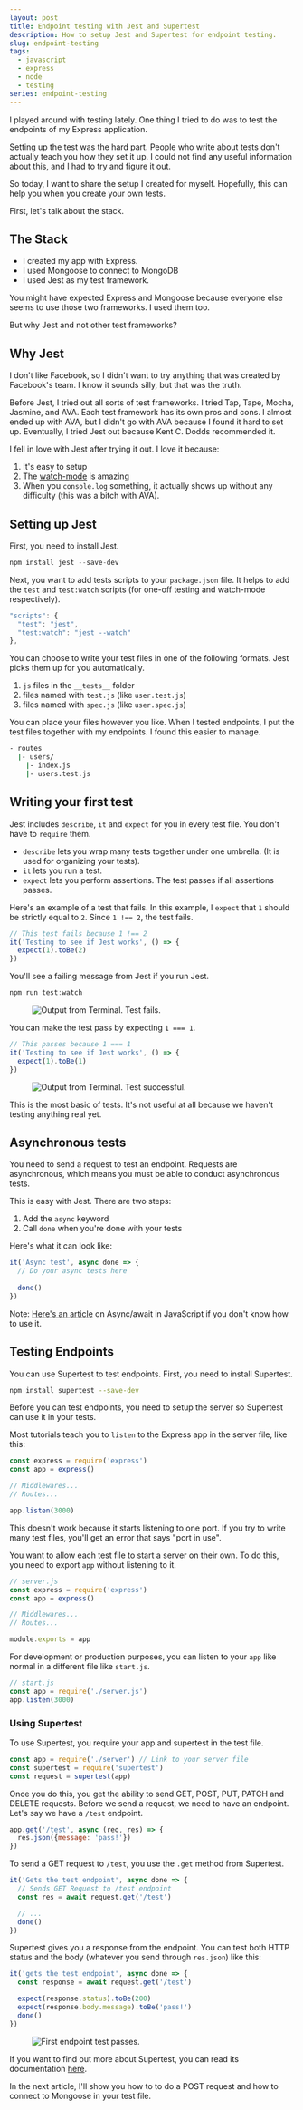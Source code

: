 ```yaml
---
layout: post
title: Endpoint testing with Jest and Supertest
description: How to setup Jest and Supertest for endpoint testing.
slug: endpoint-testing
tags:
  - javascript
  - express
  - node
  - testing
series: endpoint-testing
---
```


I played around with testing lately. One thing I tried to do was to test the endpoints of my Express application. 

Setting up the test was the hard part. People who write about tests don't actually teach you how they set it up. I could not find any useful information about this, and I had to try and figure it out. 

So today, I want to share the setup I created for myself. Hopefully, this can help you when you create your own tests.  

<!-- more -->

First, let's talk about the stack. 

## The Stack

- I created my app with Express. 
- I used Mongoose to connect to MongoDB 
- I used Jest as my test framework. 

You might have expected Express and Mongoose because everyone else seems to use those two frameworks. I used them too. 

But why Jest and not other test frameworks?

## Why Jest

I don't like Facebook, so I didn't want to try anything that was created by Facebook's team. I know it sounds silly, but that was the truth. 

Before Jest, I tried out all sorts of test frameworks. I tried Tap, Tape, Mocha, Jasmine, and AVA. Each test framework has its own pros and cons. I almost ended up with AVA, but I didn't go with AVA because I found it hard to set up. Eventually, I tried Jest out because Kent C. Dodds recommended it.

I fell in love with Jest after trying it out. I love it because: 

1. It's easy to setup 
2. The [watch-mode][1] is amazing 
3. When you `console.log` something, it actually shows up without any difficulty (this was a bitch with AVA). 

## Setting up Jest

First, you need to install Jest.

```js
npm install jest --save-dev
```

Next, you want to add tests scripts to your `package.json` file. It helps to add the `test` and `test:watch` scripts (for one-off testing and watch-mode respectively).

```js
"scripts": {
  "test": "jest",
  "test:watch": "jest --watch"
},
```

You can choose to write your test files in one of the following formats. Jest picks them up for you automatically.

1. `js` files in the `__tests__` folder
2. files named with `test.js` (like `user.test.js`)
3. files named with `spec.js` (like `user.spec.js`)

You can place your files however you like. When I tested endpoints, I put the test files together with my endpoints. I found this easier to manage. 

```bash
- routes
  |- users/
    |- index.js
    |- users.test.js
```

## Writing your first test

Jest includes `describe`, `it` and `expect` for you in every test file. You don't have to `require` them.

- `describe` lets you wrap many tests together under one umbrella. (It is used for organizing your tests).
- `it` lets you run a test.
- `expect` lets you perform assertions. The test passes if all assertions passes.

Here's an example of a test that fails. In this example, I `expect` that `1` should be strictly equal to `2`. Since `1 !== 2`, the test fails.

```js
// This test fails because 1 !== 2
it('Testing to see if Jest works', () => {
  expect(1).toBe(2)
})
```

You'll see a failing message from Jest if you run Jest.

```js
npm run test:watch
```

<figure><img src="/images/2019/endpoint-testing/test-fail.png" alt="Output from Terminal. Test fails."></figure>

You can make the test pass by expecting `1 === 1`.

```js
// This passes because 1 === 1
it('Testing to see if Jest works', () => {
  expect(1).toBe(1)
})
```

<figure><img src="/images/2019/endpoint-testing/test-pass.png" alt="Output from Terminal. Test successful."></figure>

This is the most basic of tests. It's not useful at all because we haven't testing anything real yet. 

## Asynchronous tests

You need to send a request to test an endpoint. Requests are asynchronous, which means you must be able to conduct asynchronous tests. 

This is easy with Jest. There are two steps: 

1. Add the `async` keyword
2. Call `done` when you're done with your tests

Here's what it can look like: 

```js
it('Async test', async done => {
  // Do your async tests here
  
  done()
})
```

Note: [Here's an article][2] on Async/await in JavaScript if you don't know how to use it. 

## Testing Endpoints

You can use Supertest to test endpoints. First, you need to install Supertest. 

```bash
npm install supertest --save-dev
```

Before you can test endpoints, you need to setup the server so Supertest can use it in your tests. 

Most tutorials teach you to `listen` to the Express app in the server file, like this: 

```js
const express = require('express')
const app = express()

// Middlewares...
// Routes...

app.listen(3000)
```

This doesn't work because it starts listening to one port. If you try to write many test files, you'll get an error that says "port in use". 

You want to allow each test file to start a server on their own. To do this, you need to export `app` without listening to it. 

```js
// server.js
const express = require('express')
const app = express()

// Middlewares...
// Routes...

module.exports = app
```

For development or production purposes, you can listen to your `app` like normal in a different file like `start.js`.

```js
// start.js
const app = require('./server.js')
app.listen(3000)
```

### Using Supertest

To use Supertest, you require your app and supertest in the test file. 

```js
const app = require('./server') // Link to your server file
const supertest = require('supertest')
const request = supertest(app)
```

Once you do this, you get the ability to send GET, POST, PUT, PATCH and DELETE requests. Before we send a request, we need to have an endpoint. Let's say we have a `/test` endpoint. 

```js
app.get('/test', async (req, res) => {
  res.json({message: 'pass!'})
})
```

To send a GET request to `/test`, you use the `.get` method from Supertest. 

```js
it('Gets the test endpoint', async done => {
  // Sends GET Request to /test endpoint
  const res = await request.get('/test')

  // ...
  done()
})
```

Supertest gives you a response from the endpoint. You can test both HTTP status and the body (whatever you send through `res.json`) like this: 

```js
it('gets the test endpoint', async done => {
  const response = await request.get('/test')

  expect(response.status).toBe(200)
  expect(response.body.message).toBe('pass!')
  done()
})
```

<figure><img src="/images/2019/endpoint-testing/test-endpoint-pass.png" alt="First endpoint test passes."></figure>

If you want to find out more about Supertest, you can read its documentation [here][3]. 

In the next article, I'll show you how to to do a POST request and how to connect to Mongoose in your test file. 


[1]:	https://egghead.io/lessons/javascript-use-jest-s-interactive-watch-mode "Use Jest's Interactive Watch Mode"
[2]:	/blog/async-await
[3]:	https://github.com/visionmedia/supertest "Supertest"